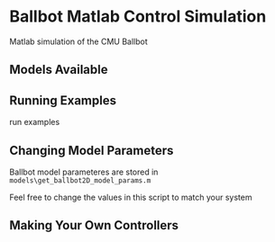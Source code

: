 # Ballbot Matlab Control Simulation
Matlab simulation of the CMU Ballbot

## Models Available 

## Running Examples
run examples 

## Changing Model Parameters
Ballbot model parameteres are stored in  `models\get_ballbot2D_model_params.m`

Feel free to change the values in this script to match your system

## Making Your Own Controllers


